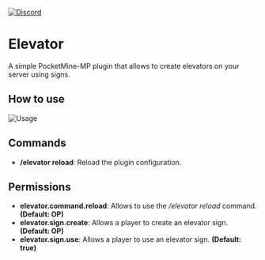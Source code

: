 [![Discord](https://img.shields.io/discord/620519017148579841.svg?label=&logo=discord&logoColor=ffffff&color=7389D8&labelColor=6A7EC2)](https://discord.gg/Uf6U78g)

# Elevator
A simple PocketMine-MP plugin that allows to create elevators on your server using signs.

## How to use
![Usage](https://github.com/matcracker/ImageContainer/blob/master/Elevator/Elevator_Usage.gif)

## Commands
- **/elevator reload**: Reload the plugin configuration.

## Permissions
- **elevator.command.reload**: Allows to use the _/elevator reload_ command. **(Default: OP)**
- **elevator.sign.create**: Allows a player to create an elevator sign. **(Default: OP)**
- **elevator.sign.use**: Allows a player to use an elevator sign. **(Default: true)**

